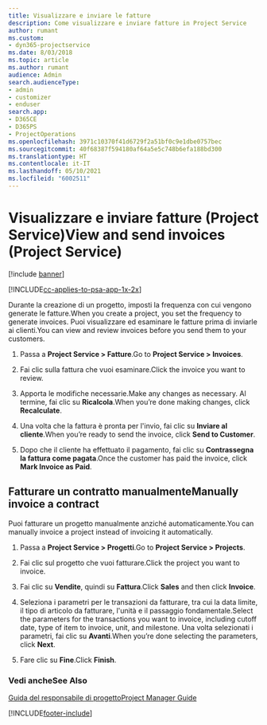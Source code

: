 ```yaml
---
title: Visualizzare e inviare le fatture
description: Come visualizzare e inviare fatture in Project Service
author: rumant
ms.custom:
- dyn365-projectservice
ms.date: 8/03/2018
ms.topic: article
ms.author: rumant
audience: Admin
search.audienceType:
- admin
- customizer
- enduser
search.app:
- D365CE
- D365PS
- ProjectOperations
ms.openlocfilehash: 3971c10370f41d6729f2a51bf0c9e1dbe0757bec
ms.sourcegitcommit: 40f68387f594180af64a5e5c748b6efa188bd300
ms.translationtype: HT
ms.contentlocale: it-IT
ms.lasthandoff: 05/10/2021
ms.locfileid: "6002511"
---
```

# <a name="view-and-send-invoices-project-service"></a><span data-ttu-id="3d161-103">Visualizzare e inviare fatture (Project Service)</span><span class="sxs-lookup"><span data-stu-id="3d161-103">View and send invoices (Project Service)</span></span>

[!include [banner](../includes/psa-now-project-operations.md)]

[!INCLUDE[cc-applies-to-psa-app-1x-2x](../includes/cc-applies-to-psa-app-1x-2x.md)]

<span data-ttu-id="3d161-104">Durante la creazione di un progetto, imposti la frequenza con cui vengono generate le fatture.</span><span class="sxs-lookup"><span data-stu-id="3d161-104">When you create a project, you set the frequency to generate invoices.</span></span> <span data-ttu-id="3d161-105">Puoi visualizzare ed esaminare le fatture prima di inviarle ai clienti.</span><span class="sxs-lookup"><span data-stu-id="3d161-105">You can view and review invoices before you send them to your customers.</span></span>  
  
1.  <span data-ttu-id="3d161-106">Passa a **Project Service > Fatture**.</span><span class="sxs-lookup"><span data-stu-id="3d161-106">Go to **Project Service > Invoices**.</span></span>  
  
2.  <span data-ttu-id="3d161-107">Fai clic sulla fattura che vuoi esaminare.</span><span class="sxs-lookup"><span data-stu-id="3d161-107">Click the invoice you want to review.</span></span>  
  
3.  <span data-ttu-id="3d161-108">Apporta le modifiche necessarie.</span><span class="sxs-lookup"><span data-stu-id="3d161-108">Make any changes as necessary.</span></span> <span data-ttu-id="3d161-109">Al termine, fai clic su **Ricalcola**.</span><span class="sxs-lookup"><span data-stu-id="3d161-109">When you’re done making changes, click **Recalculate**.</span></span>  
  
4.  <span data-ttu-id="3d161-110">Una volta che la fattura è pronta per l'invio, fai clic su **Inviare al cliente**.</span><span class="sxs-lookup"><span data-stu-id="3d161-110">When you’re ready to send the invoice, click **Send to Customer**.</span></span>  
  
5.  <span data-ttu-id="3d161-111">Dopo che il cliente ha effettuato il pagamento, fai clic su **Contrassegna la fattura come pagata**.</span><span class="sxs-lookup"><span data-stu-id="3d161-111">Once the customer has paid the invoice, click **Mark Invoice as Paid**.</span></span>  
  
## <a name="manually-invoice-a-contract"></a><span data-ttu-id="3d161-112">Fatturare un contratto manualmente</span><span class="sxs-lookup"><span data-stu-id="3d161-112">Manually invoice a contract</span></span>  
 <span data-ttu-id="3d161-113">Puoi fatturare un progetto manualmente anziché automaticamente.</span><span class="sxs-lookup"><span data-stu-id="3d161-113">You can manually invoice a project instead of invoicing it automatically.</span></span>  
  
1.  <span data-ttu-id="3d161-114">Passa a **Project Service > Progetti**.</span><span class="sxs-lookup"><span data-stu-id="3d161-114">Go to **Project Service > Projects**.</span></span>  
  
2.  <span data-ttu-id="3d161-115">Fai clic sul progetto che vuoi fatturare.</span><span class="sxs-lookup"><span data-stu-id="3d161-115">Click the project you want to invoice.</span></span>  
  
3.  <span data-ttu-id="3d161-116">Fai clic su **Vendite**, quindi su **Fattura**.</span><span class="sxs-lookup"><span data-stu-id="3d161-116">Click **Sales** and then click **Invoice**.</span></span>  
  
4.  <span data-ttu-id="3d161-117">Seleziona i parametri per le transazioni da fatturare, tra cui la data limite, il tipo di articolo da fatturare, l'unità e il passaggio fondamentale.</span><span class="sxs-lookup"><span data-stu-id="3d161-117">Select the parameters for the transactions you want to invoice, including cutoff date, type of item to invoice, unit, and milestone.</span></span> <span data-ttu-id="3d161-118">Una volta selezionati i parametri, fai clic su **Avanti**.</span><span class="sxs-lookup"><span data-stu-id="3d161-118">When you’re done selecting the parameters, click **Next**.</span></span>  
  
5.  <span data-ttu-id="3d161-119">Fare clic su **Fine**.</span><span class="sxs-lookup"><span data-stu-id="3d161-119">Click **Finish**.</span></span>  
  
### <a name="see-also"></a><span data-ttu-id="3d161-120">Vedi anche</span><span class="sxs-lookup"><span data-stu-id="3d161-120">See Also</span></span>  
 [<span data-ttu-id="3d161-121">Guida del responsabile di progetto</span><span class="sxs-lookup"><span data-stu-id="3d161-121">Project Manager Guide</span></span>](../psa/project-manager-guide.md)


[!INCLUDE[footer-include](../includes/footer-banner.md)]